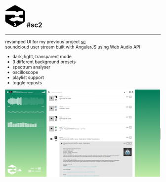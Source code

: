 ![alt text](https://raw.githubusercontent.com/dekztah/sc2/master/app/images/sc2_small.png)  #sc2
---
---
revamped UI for my previous project [sc](https://github.com/dekztah/sc)  
soundcloud user stream built with AngularJS using Web Audio API


- dark, light, transparent mode
- 3 different background presets
- spectrum analyser
- oscilloscope
- playlist support
- toggle reposts


![alt tag](https://raw.githubusercontent.com/dekztah/sc2/master/sc2_preview.png)
